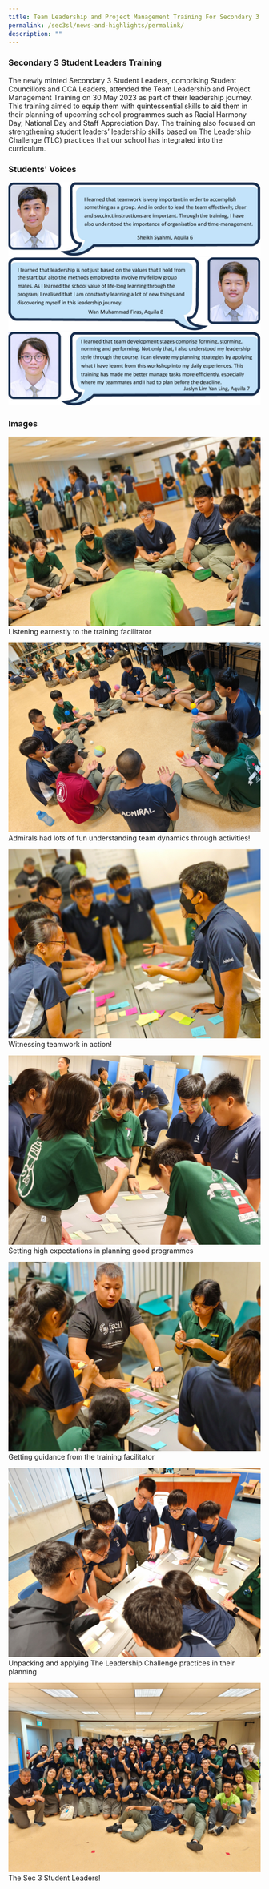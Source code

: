 ```yaml
---
title: Team Leadership and Project Management Training For Secondary 3 Student Leaders
permalink: /sec3sl/news-and-highlights/permalink/
description: ""
---
```

###  Secondary 3 Student Leaders Training

The newly minted Secondary 3 Student Leaders, comprising Student Councillors and CCA Leaders, attended the Team Leadership and Project Management Training on 30 May 2023 as part of their leadership journey. This training aimed to equip them with quintessential skills to aid them in their planning of upcoming school programmes such as Racial Harmony Day, National Day and Staff Appreciation Day. The training also focused on strengthening student leaders’ leadership skills based on The Leadership Challenge (TLC) practices that our school has integrated into the curriculum.

### Students' Voices
![](/images/2023/Sec3sltraining/one_student_01.jpg)
![](/images/2023/Sec3sltraining/one_student_02.jpg)
![](/images/2023/Sec3sltraining/one_student_03.jpg)

### Images
![](/images/2023/Sec3sltraining/2023_leadertrg_photo1.jpg)
Listening earnestly to the training facilitator

![](/images/2023/Sec3sltraining/2023_leadertrg_photo2.jpg)
Admirals had lots of fun understanding team dynamics through activities!

![](/images/2023/Sec3sltraining/2023_leadertrg_photo3.jpg)
Witnessing teamwork in action!

![](/images/2023/Sec3sltraining/2023_leadertrg_photo4.jpg)
Setting high expectations in planning good programmes

![](/images/2023/Sec3sltraining/2023_leadertrg_photo5.jpg)
Getting guidance from the training facilitator

![](/images/2023/Sec3sltraining/2023_leadertrg_photo6.jpg)
Unpacking and applying The Leadership Challenge practices in their planning

![](/images/2023/Sec3sltraining/2023_leadertrg_photo7.jpg)
The Sec 3 Student Leaders!
